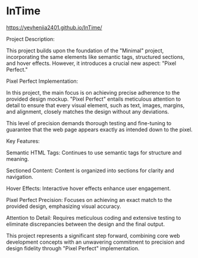 # InTime
https://yevheniia2401.github.io/InTime/

Project Description:

This project builds upon the foundation of the "Minimal" project, incorporating the same elements like semantic tags, structured sections, and hover effects. However, it introduces a crucial new aspect: "Pixel Perfect."

Pixel Perfect Implementation:

In this project, the main focus is on achieving precise adherence to the provided design mockup. "Pixel Perfect" entails meticulous attention to detail to ensure that every visual element, such as text, images, margins, and alignment, closely matches the design without any deviations.

This level of precision demands thorough testing and fine-tuning to guarantee that the web page appears exactly as intended down to the pixel.

Key Features:

Semantic HTML Tags: Continues to use semantic tags for structure and meaning.

Sectioned Content: Content is organized into sections for clarity and navigation.

Hover Effects: Interactive hover effects enhance user engagement.

Pixel Perfect Precision: Focuses on achieving an exact match to the provided design, emphasizing visual accuracy.

Attention to Detail: Requires meticulous coding and extensive testing to eliminate discrepancies between the design and the final output.

This project represents a significant step forward, combining core web development concepts with an unwavering commitment to precision and design fidelity through "Pixel Perfect" implementation.





